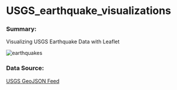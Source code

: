 # USGS_earthquake_visualizations





### Summary:
Visualizing USGS Earthquake Data with Leaflet

![earthquakes](https://user-images.githubusercontent.com/55102118/74213885-0ef12200-4c50-11ea-96c0-d144a4f2aab1.PNG)


### Data Source:

[USGS GeoJSON Feed](http://earthquake.usgs.gov/earthquakes/feed/v1.0/geojson.php)
